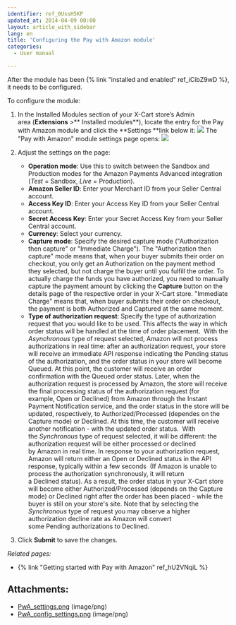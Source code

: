 ```yaml
---
identifier: ref_0UssH5KP
updated_at: 2014-04-09 00:00
layout: article_with_sidebar
lang: en
title: 'Configuring the Pay with Amazon module'
categories:
  - User manual

---
```



After the module has been {% link "installed and enabled" ref_iCibZ9wD %}, it needs to be configured.

To configure the module:

1.  In the Installed Modules section of your X-Cart store’s Admin area (**Extensions** >** Installed modules**), locate the entry for the Pay with Amazon module and click the **Settings **link below it:
    ![]({{site.baseurl}}/attachments/7504637/7602403.png)
    The "Pay with Amazon" module settings page opens:
    ![]({{site.baseurl}}/attachments/7504637/7602404.png)

2.  Adjust the settings on the page:
    *   **Operation mode**: Use this to switch between the Sandbox and Production modes for the Amazon Payments Advanced integration (_Test_ = Sandbox, _Live_ = Production).
    *   **Amazon Seller ID**: Enter your Merchant ID from your Seller Central account.
    *   **Access Key ID**: Enter your Access Key ID from your Seller Central account.
    *   **Secret Access Key**: Enter your Secret Access Key from your Seller Central account.
    *   **Currency**: Select your currency.
    *   **Capture mode**: Specify the desired capture mode ("Authorization then capture" or "Immediate Charge"). The "Authorization then capture" mode means that, when your buyer submits their order on checkout, you only get an Authorization on the payment method they selected, but not charge the buyer until you fulfill the order. To actually charge the funds you have authorized, you need to manually capture the payment amount by clicking the **Capture** button on the details page of the respective order in your X-Cart store. "Immediate Charge" means that, when buyer submits their order on checkout, the payment is both Authorized and Captured at the same moment.
    *   **Type of authorization request**: Specify the type of authorization request that you would like to be used. This affects the way in which order status will be handled at the time of order placement. 
        With the _Asynchronous_ type of request selected, Amazon will not process authorizations in real time: after an authorization request, your store will receive an immediate API response indicating the Pending status of the authorization, and the order status in your store will become Queued. At this point, the customer will receive an order confirmation with the Queued order status. Later, when the authorization request is processed by Amazon, the store will receive the final processing status of the authorization request (for example, Open or Declined) from Amazon through the Instant Payment Notification service, and the order status in the store will be updated, respectively, to Authorized/Processed (dependes on the Capture mode) or Declined. At this time, the customer will receive another notification - with the updated order status. 
        With the _Synchronous_ type of request selected, it will be different: the authorization request will be either processed or declined by Amazon in real time. In response to your authorization request, Amazon will return either an Open or Declined status in the API response, typically within a few seconds  (If Amazon is unable to process the authorization synchronously, it will return a Declined status). As a result, the order status in your X-Cart store will become either Authorized/Processed (depends on the Capture mode) or Declined right after the order has been placed - while the buyer is still on your store's site. Note that by selecting the _Synchronous_ type of request you may observe a higher authorization decline rate as Amazon will convert some Pending authorizations to Declined. 
3.  Click **Submit** to save the changes.

_Related pages:_

*   {% link "Getting started with Pay with Amazon" ref_hU2VNqiL %}

## Attachments:

* [PwA_settings.png]({{site.baseurl}}/attachments/7504637/7602403.png) (image/png)
* [PwA_config_settings.png]({{site.baseurl}}/attachments/7504637/7602404.png) (image/png)